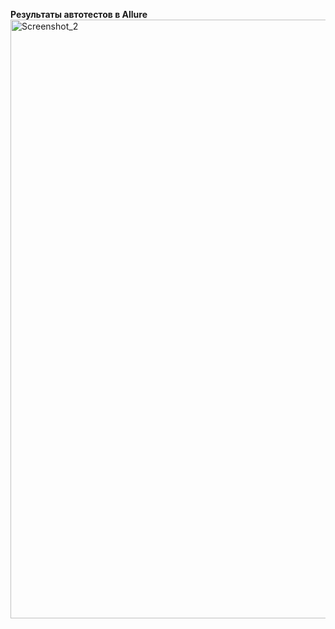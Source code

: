 **Результаты автотестов в Allure**
<img width="958" alt="Screenshot_2" src="https://github.com/EdwardAhr/InvitroAutoTests/assets/62935499/782dccce-4fff-4dce-8e9b-c9a6e75c35c1">
